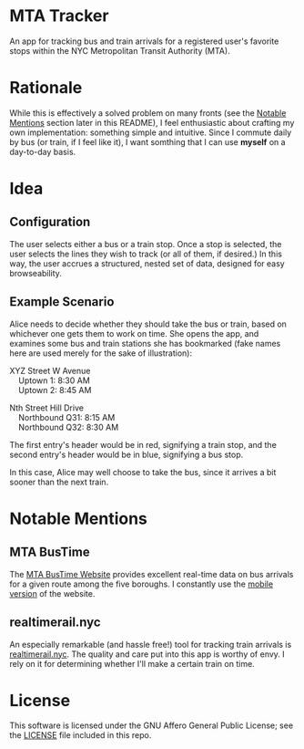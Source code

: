 # MTA Tracker

An app for tracking bus and train arrivals for a registered user's
favorite stops within the NYC Metropolitan Transit Authority (MTA).

# Rationale

While this is effectively a solved problem on many fronts (see the
[Notable Mentions](#notable-mentions) section later in this README), I
feel enthusiastic about crafting my own implementation: something
simple and intuitive. Since I commute daily by bus (or train, if I
feel like it), I want somthing that I can use **myself** on a
day-to-day basis.

# Idea

## Configuration

The user selects either a bus or a train stop. Once a stop is
selected, the user selects the lines they wish to track (or all of
them, if desired.) In this way, the user accrues a structured, nested
set of data, designed for easy browseability.

## Example Scenario

Alice needs to decide whether they should take the bus or train, based
on whichever one gets them to work on time.  She opens the app, and
examines some bus and train stations she has bookmarked (fake names
here are used merely for the sake of illustration):

XYZ Street W Avenue<br>
&nbsp;&nbsp;&nbsp;&nbsp;Uptown 1: 8:30 AM<br>
&nbsp;&nbsp;&nbsp;&nbsp;Uptown 2: 8:45 AM

Nth Street Hill Drive<br>
&nbsp;&nbsp;&nbsp;&nbsp;Northbound Q31: 8:15 AM<br>
&nbsp;&nbsp;&nbsp;&nbsp;Northbound Q32: 8:30 AM

The first entry's header would be in red, signifying a train stop, and
the second entry's header would be in blue, signifying a bus stop.

In this case, Alice may well choose to take the bus, since it arrives
a bit sooner than the next train.

# Notable Mentions

## MTA BusTime
The [MTA BusTime Website](https://bustime.mta.info/ "MTA BusTime URL")
provides excellent real-time data on bus arrivals for a given route
among the five boroughs. I constantly use the [mobile
version](https://bustime.mta.info/m/ "MTA BusTime URL mobile version")
of the website.

## realtimerail.nyc
An especially remarkable (and hassle free!) tool for tracking train
arrivals is [realtimerail.nyc](https://realtimerail.nyc "realtimerail.nyc
URL"). The quality and care put into this app is worthy of envy. I
rely on it for determining whether I'll make a certain train on time.

# License

This software is licensed under the GNU Affero General Public License;
see the [LICENSE](LICENSE "The LICENSE file") file included in this
repo.
